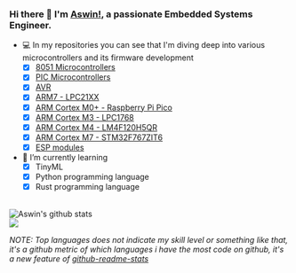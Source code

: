 ### Hi there 👋 I'm [Aswin!](https://www.linkedin.com/in/aswin-vt), a passionate Embedded Systems Engineer.

- 💻 In my repositories you can see that I'm diving deep into various microcontrollers and its firmware development
  - [x] [8051 Microcontrollers](https://github.com/Aswinvt/Embedded_Systems_Basics/tree/master/Learn_Basics/8051_AT89S8253)
  - [x] [PIC Microcontrollers](https://github.com/Aswinvt/Embedded_Systems_Basics/tree/master/Learn_Basics/PIC)
  - [x] [AVR](https://github.com/Aswinvt/Embedded_Systems_Basics/tree/master/Learn_Basics/AVR)
  - [x] [ARM7 - LPC21XX](https://github.com/Aswinvt/Embedded_Systems_Basics/tree/master/Learn_Basics/ARM_7_LPC21XX)
  - [x] [ARM Cortex M0+ - Raspberry Pi Pico](https://github.com/Aswinvt/Raspberry_Pi_Pico)
  - [x] [ARM Cortex M3 - LPC1768](https://github.com/Aswinvt/ARM_Cortex-M3_LPC1768)
  - [x] [ARM Cortex M4 - LM4F120H5QR](https://github.com/Aswinvt/ARM_Cortex-M4_LM4F120H5QR)
  - [x] [ARM Cortex M7 - STM32F767ZIT6](https://github.com/Aswinvt/Nucleo_STM32F767ZIT6)
  - [x] [ESP modules](https://github.com/Aswinvt/ESP32)

- 📝 I’m currently learning
  - [x] TinyML
  - [x] Python programming language
  - [x] Rust programming language

<br />
<img align="center" src="https://github-readme-stats.vercel.app/api?username=aswinvt&show_icons=true&include_all_commits=true&theme=radical" alt="Aswin's github stats" />
<br />
<img align="center" src="https://github-readme-stats-sigma-five.vercel.app/api/top-langs/?username=aswinvt&layout=compact&theme=radical" />
<br />

*NOTE: Top languages does not indicate my skill level or something like that, it's a github metric of which languages i have the most code on github, it's a new feature of [github-readme-stats](https://github.com/anuraghazra/github-readme-stats)*
